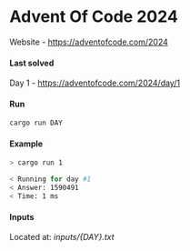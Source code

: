 # Advent Of Code 2024
Website - https://adventofcode.com/2024

#### Last solved
Day 1 - https://adventofcode.com/2024/day/1

#### Run
```bash
cargo run DAY
```

#### Example
```bash
> cargo run 1

< Running for day #1
< Answer: 1590491
< Time: 1 ms
```

#### Inputs
Located at: *inputs/{DAY}.txt*